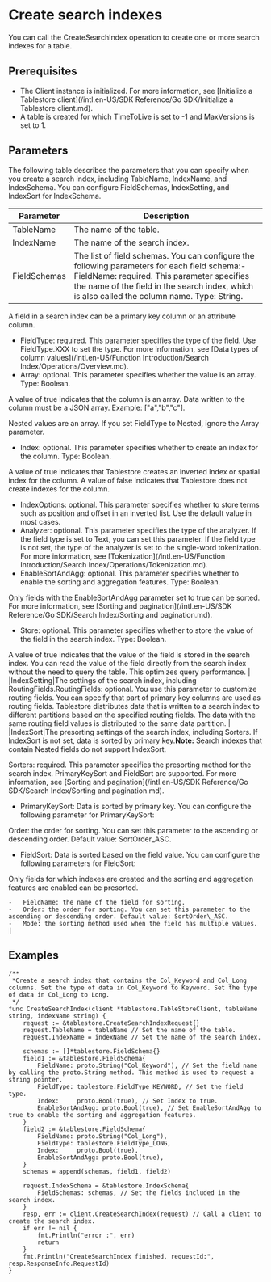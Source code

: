 # Create search indexes

You can call the CreateSearchIndex operation to create one or more search indexes for a table.

## Prerequisites

-   The Client instance is initialized. For more information, see [Initialize a Tablestore client](/intl.en-US/SDK Reference/Go SDK/Initialize a Tablestore client.md).
-   A table is created for which TimeToLive is set to -1 and MaxVersions is set to 1.

## Parameters

The following table describes the parameters that you can specify when you create a search index, including TableName, IndexName, and IndexSchema. You can configure FieldSchemas, IndexSetting, and IndexSort for IndexSchema.

|Parameter|Description|
|---------|-----------|
|TableName|The name of the table.|
|IndexName|The name of the search index.|
|FieldSchemas|The list of field schemas. You can configure the following parameters for each field schema:-   FieldName: required. This parameter specifies the name of the field in the search index, which is also called the column name. Type: String.

A field in a search index can be a primary key column or an attribute column.

-   FieldType: required. This parameter specifies the type of the field. Use FieldType.XXX to set the type. For more information, see [Data types of column values](/intl.en-US/Function Introduction/Search Index/Operations/Overview.md).
-   Array: optional. This parameter specifies whether the value is an array. Type: Boolean.

A value of true indicates that the column is an array. Data written to the column must be a JSON array. Example: \["a","b","c"\].

Nested values are an array. If you set FieldType to Nested, ignore the Array parameter.

-   Index: optional. This parameter specifies whether to create an index for the column. Type: Boolean.

A value of true indicates that Tablestore creates an inverted index or spatial index for the column. A value of false indicates that Tablestore does not create indexes for the column.

-   IndexOptions: optional. This parameter specifies whether to store terms such as position and offset in an inverted list. Use the default value in most cases.
-   Analyzer: optional. This parameter specifies the type of the analyzer. If the field type is set to Text, you can set this parameter. If the field type is not set, the type of the analyzer is set to the single-word tokenization. For more information, see [Tokenization](/intl.en-US/Function Introduction/Search Index/Operations/Tokenization.md).
-   EnableSortAndAgg: optional. This parameter specifies whether to enable the sorting and aggregation features. Type: Boolean.

Only fields with the EnableSortAndAgg parameter set to true can be sorted. For more information, see [Sorting and pagination](/intl.en-US/SDK Reference/Go SDK/Search Index/Sorting and pagination.md).

-   Store: optional. This parameter specifies whether to store the value of the field in the search index. Type: Boolean.

A value of true indicates that the value of the field is stored in the search index. You can read the value of the field directly from the search index without the need to query the table. This optimizes query performance. |
|IndexSetting|The settings of the search index, including RoutingFields.RoutingFields: optional. You use this parameter to customize routing fields. You can specify that part of primary key columns are used as routing fields. Tablestore distributes data that is written to a search index to different partitions based on the specified routing fields. The data with the same routing field values is distributed to the same data partition. |
|IndexSort|The presorting settings of the search index, including Sorters. If IndexSort is not set, data is sorted by primary key.**Note:** Search indexes that contain Nested fields do not support IndexSort.

Sorters: required. This parameter specifies the presorting method for the search index. PrimaryKeySort and FieldSort are supported. For more information, see [Sorting and pagination](/intl.en-US/SDK Reference/Go SDK/Search Index/Sorting and pagination.md).

-   PrimaryKeySort: Data is sorted by primary key. You can configure the following parameter for PrimaryKeySort:

Order: the order for sorting. You can set this parameter to the ascending or descending order. Default value: SortOrder\_ASC.

-   FieldSort: Data is sorted based on the field value. You can configure the following parameters for FieldSort:

Only fields for which indexes are created and the sorting and aggregation features are enabled can be presorted.

    -   FieldName: the name of the field for sorting.
    -   Order: the order for sorting. You can set this parameter to the ascending or descending order. Default value: SortOrder\_ASC.
    -   Mode: the sorting method used when the field has multiple values. |

## Examples

```
/**
 *Create a search index that contains the Col_Keyword and Col_Long columns. Set the type of data in Col_Keyword to Keyword. Set the type of data in Col_Long to Long.
 */
func CreateSearchIndex(client *tablestore.TableStoreClient, tableName string, indexName string) {
    request := &tablestore.CreateSearchIndexRequest{}
    request.TableName = tableName // Set the name of the table.
    request.IndexName = indexName // Set the name of the search index.

    schemas := []*tablestore.FieldSchema{}
    field1 := &tablestore.FieldSchema{
        FieldName: proto.String("Col_Keyword"), // Set the field name by calling the proto.String method. This method is used to request a string pointer.
        FieldType: tablestore.FieldType_KEYWORD, // Set the field type.
        Index:     proto.Bool(true), // Set Index to true.
        EnableSortAndAgg: proto.Bool(true), // Set EnableSortAndAgg to true to enable the sorting and aggregation features.
    }
    field2 := &tablestore.FieldSchema{
        FieldName: proto.String("Col_Long"),
        FieldType: tablestore.FieldType_LONG,
        Index:     proto.Bool(true),
        EnableSortAndAgg: proto.Bool(true),
    }
    schemas = append(schemas, field1, field2)

    request.IndexSchema = &tablestore.IndexSchema{
        FieldSchemas: schemas, // Set the fields included in the search index.
    }
    resp, err := client.CreateSearchIndex(request) // Call a client to create the search index.
    if err != nil {
        fmt.Println("error :", err)
        return
    }
    fmt.Println("CreateSearchIndex finished, requestId:", resp.ResponseInfo.RequestId)
}
```

